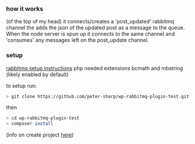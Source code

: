 
### how it works
(of the top of my head) it connects/creates a 'post_updated' rabbitmq channel the adds the json of the updated post as a message to the queue. When the node server is spun up it connects to the same channel and 'consumes' any messages left on the post_update channel.

### setup
[rabbitmq setup instructions](https://www.rabbitmq.com/download.html)
php needed extensions bcmath and mbstring (likely enabled by default)

to setup run:
```bash
> git clone https://github.com/peter-sharp/wp-rabbitmq-plugin-test.git
```
then
```bash
> cd wp-rabbitmq-plugin-test
> composer install
```
(info on create project [here](https://getcomposer.org/doc/03-cli.md#create-project))
